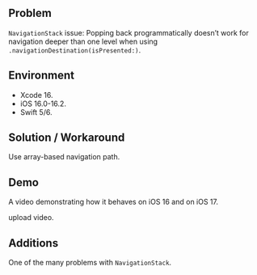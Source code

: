 ## Problem


`NavigationStack` issue: Popping back programmatically doesn’t work for navigation deeper than one level when using `.navigationDestination(isPresented:)`.


## Environment


- Xcode 16.
- iOS 16.0-16.2.
- Swift 5/6.


## Solution / Workaround


Use array-based navigation path.


## Demo


A video demonstrating how it behaves on iOS 16 and on iOS 17.


upload video.


## Additions


One of the many problems with `NavigationStack`.


